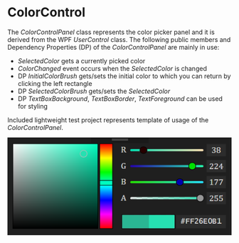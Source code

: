 # ColorControl
The _ColorControlPanel_ class represents the color picker panel and it is derived from the WPF _UserControl_ class. 
The following public members and Dependency Properties (DP) of the _ColorControlPanel_ are mainly in use:  
  
- _SelectedColor_ gets a currently picked color  
- _ColorChanged_ event occurs when the _SelectedColor_ is changed  
- DP _InitialColorBrush_ gets/sets the initial color to which you can return by clicking the left rectangle  
- DP _SelectedColorBrush_ gets/sets the _SelectedColor_  
- DP _TextBoxBackground_, _TextBoxBorder_, _TextForeground_ can be used for styling
  
Included lightweight test project represents template of usage of the _ColorControlPanel_.  
  
![alt text](screen.png "screen")
